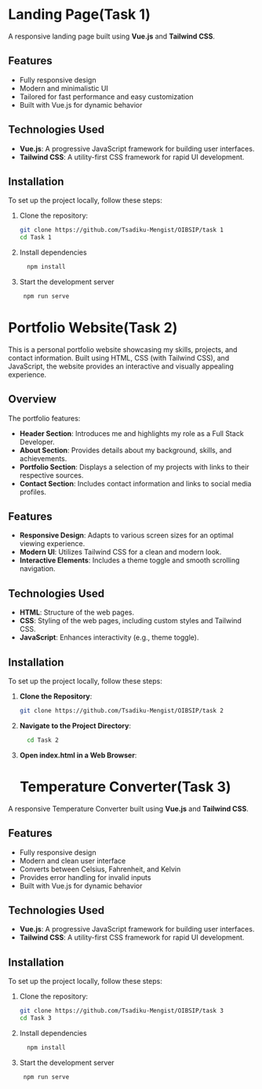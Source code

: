 # Landing Page(Task 1)

A responsive landing page built using **Vue.js** and **Tailwind CSS**.

## Features

- Fully responsive design
- Modern and minimalistic UI
- Tailored for fast performance and easy customization
- Built with Vue.js for dynamic behavior

## Technologies Used

- **Vue.js**: A progressive JavaScript framework for building user interfaces.
- **Tailwind CSS**: A utility-first CSS framework for rapid UI development.

## Installation

To set up the project locally, follow these steps:

1. Clone the repository:
   ```bash
   git clone https://github.com/Tsadiku-Mengist/OIBSIP/task 1
   cd Task 1

2. Install dependencies
   ```bash
     npm install

3. Start the development server
   ```bash
    npm run serve

   
# Portfolio Website(Task 2)

This is a personal portfolio website showcasing my skills, projects, and contact information. Built using HTML, CSS (with Tailwind CSS), and JavaScript, the website provides an interactive and visually appealing experience.

## Overview

The portfolio features:
- **Header Section**: Introduces me and highlights my role as a Full Stack Developer.
- **About Section**: Provides details about my background, skills, and achievements.
- **Portfolio Section**: Displays a selection of my projects with links to their respective sources.
- **Contact Section**: Includes contact information and links to social media profiles.

## Features

- **Responsive Design**: Adapts to various screen sizes for an optimal viewing experience.
- **Modern UI**: Utilizes Tailwind CSS for a clean and modern look.
- **Interactive Elements**: Includes a theme toggle and smooth scrolling navigation.

## Technologies Used

- **HTML**: Structure of the web pages.
- **CSS**: Styling of the web pages, including custom styles and Tailwind CSS.
- **JavaScript**: Enhances interactivity (e.g., theme toggle).

## Installation

To set up the project locally, follow these steps:

1. **Clone the Repository**:
   ```bash
   git clone https://github.com/Tsadiku-Mengist/OIBSIP/task 2

2. **Navigate to the Project Directory**:
   ```bash
     cd Task 2
   
 3. **Open index.html in a Web Browser**:


    # Temperature Converter(Task 3)

A responsive Temperature Converter built using **Vue.js** and **Tailwind CSS**.

## Features

- Fully responsive design
- Modern and clean user interface
- Converts between Celsius, Fahrenheit, and Kelvin
- Provides error handling for invalid inputs
- Built with Vue.js for dynamic behavior

## Technologies Used

- **Vue.js**: A progressive JavaScript framework for building user interfaces.
- **Tailwind CSS**: A utility-first CSS framework for rapid UI development.

## Installation

To set up the project locally, follow these steps:

1. Clone the repository:
   ```bash
   git clone https://github.com/Tsadiku-Mengist/OIBSIP/task 3
   cd Task 3

2. Install dependencies
   ```bash
     npm install

3. Start the development server
   ```bash
    npm run serve
   
